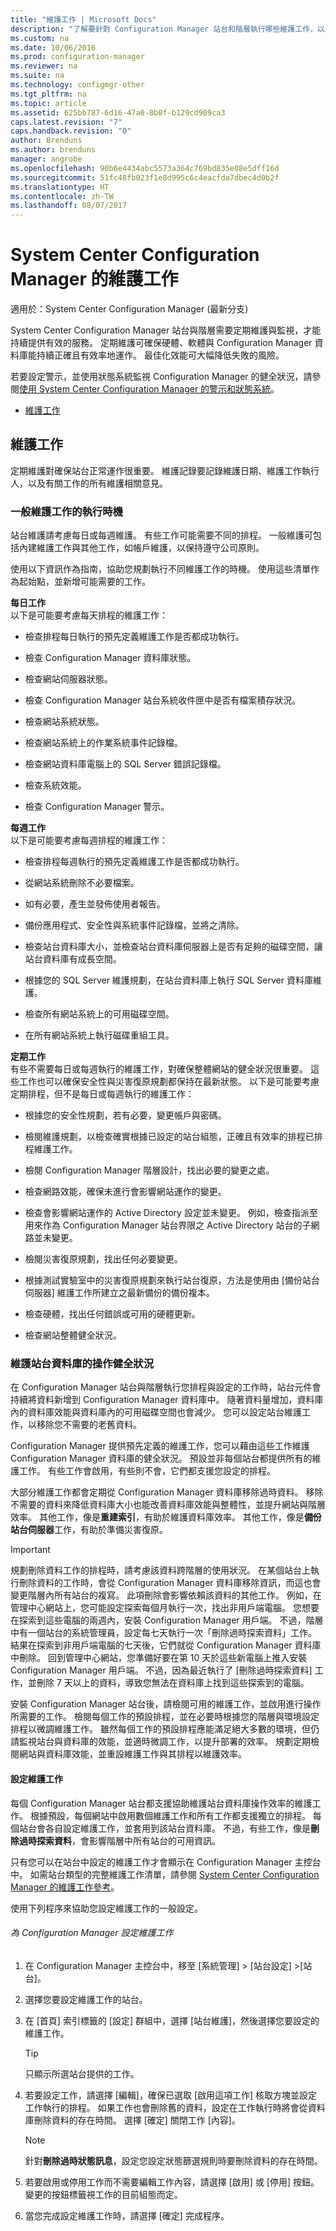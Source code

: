 ```yaml
---
title: "維護工作 | Microsoft Docs"
description: "了解要針對 Configuration Manager 站台和階層執行哪些維護工作，以及何時執行這些工作。"
ms.custom: na
ms.date: 10/06/2016
ms.prod: configuration-manager
ms.reviewer: na
ms.suite: na
ms.technology: configmgr-other
ms.tgt_pltfrm: na
ms.topic: article
ms.assetid: 625bb787-6d16-47a0-8b0f-b129cd909ca3
caps.latest.revision: "7"
caps.handback.revision: "0"
author: Brenduns
ms.author: brenduns
manager: angrobe
ms.openlocfilehash: 90b6e4434abc5573a364c769bd835e08e5dff16d
ms.sourcegitcommit: 51fc48fb023f1e8d995c6c4eacfda7dbec4d0b2f
ms.translationtype: HT
ms.contentlocale: zh-TW
ms.lasthandoff: 08/07/2017
---
```

# <a name="maintenance-tasks-for-system-center-configuration-manager"></a>System Center Configuration Manager 的維護工作

適用於：System Center Configuration Manager (最新分支)

System Center Configuration Manager 站台與階層需要定期維護與監視，才能持續提供有效的服務。 定期維護可確保硬體、軟體與 Configuration Manager 資料庫能持續正確且有效率地運作。 最佳化效能可大幅降低失敗的風險。  

 若要設定警示，並使用狀態系統監視 Configuration Manager 的健全狀況，請參閱[使用 System Center Configuration Manager 的警示和狀態系統](../../../core/servers/manage/use-alerts-and-the-status-system.md)。  

-   [維護工作](#bkmk_MTs)  

##  <a name="bkmk_MTs"></a> 維護工作  
 定期維護對確保站台正常運作很重要。 維護記錄要記錄維護日期、維護工作執行人，以及有關工作的所有維護相關意見。  

### <a name="when-to-do-common-maintenance-tasks"></a>一般維護工作的執行時機  
 站台維護請考慮每日或每週維護。 有些工作可能需要不同的排程。 一般維護可包括內建維護工作與其他工作，如帳戶維護，以保持遵守公司原則。  

 使用以下資訊作為指南，協助您規劃執行不同維護工作的時機。 使用這些清單作為起始點，並新增可能需要的工作。  

**每日工作**   
以下是可能要考慮每天排程的維護工作：  

-   檢查排程每日執行的預先定義維護工作是否都成功執行。  

-   檢查 Configuration Manager 資料庫狀態。  

-   檢查網站伺服器狀態。  

-   檢查 Configuration Manager 站台系統收件匣中是否有檔案積存狀況。  

-   檢查網站系統狀態。  

-   檢查網站系統上的作業系統事件記錄檔。  

-   檢查網站資料庫電腦上的 SQL Server 錯誤記錄檔。  

-   檢查系統效能。  

-   檢查 Configuration Manager 警示。  

**每週工作**   
以下是可能要考慮每週排程的維護工作：  

-   檢查排程每週執行的預先定義維護工作是否都成功執行。  

-   從網站系統刪除不必要檔案。  

-   如有必要，產生並發佈使用者報告。  

-   備份應用程式、安全性與系統事件記錄檔，並將之清除。  

-   檢查站台資料庫大小，並檢查站台資料庫伺服器上是否有足夠的磁碟空間，讓站台資料庫有成長空間。  

-   根據您的 SQL Server 維護規劃，在站台資料庫上執行 SQL Server 資料庫維護。  

-   檢查所有網站系統上的可用磁碟空間。  

-   在所有網站系統上執行磁碟重組工具。  

**定期工作**   
有些不需要每日或每週執行的維護工作，對確保整體網站的健全狀況很重要。 這些工作也可以確保安全性與災害復原規劃都保持在最新狀態。 以下是可能要考慮定期排程，但不是每日或每週執行的維護工作：  

-   根據您的安全性規劃，若有必要，變更帳戶與密碼。  

-   檢閱維護規劃，以檢查確實根據已設定的站台組態，正確且有效率的排程已排程維護工作。  

-   檢閱 Configuration Manager 階層設計，找出必要的變更之處。  

-   檢查網路效能，確保未進行會影響網站運作的變更。  

-   檢查會影響網站運作的 Active Directory 設定並未變更。 例如，檢查指派至用來作為 Configuration Manager 站台界限之 Active Directory 站台的子網路並未變更。  

-   檢閱災害復原規劃，找出任何必要變更。  

-   根據測試實驗室中的災害復原規劃來執行站台復原，方法是使用由 [備份站台伺服器] 維護工作所建立之最新備份的備份複本。

-   檢查硬體，找出任何錯誤或可用的硬體更新。  

-   檢查網站整體健全狀況。  

###  <a name="BKMK_UseMTs"></a> 維護站台資料庫的操作健全狀況  
 在 Configuration Manager 站台與階層執行您排程與設定的工作時，站台元件會持續將資料新增到 Configuration Manager 資料庫中。 隨著資料量增加，資料庫內的資料庫效能與資料庫內的可用磁碟空間也會減少。 您可以設定站台維護工作，以移除您不需要的老舊資料。  

 Configuration Manager 提供預先定義的維護工作，您可以藉由這些工作維護 Configuration Manager 資料庫的健全狀況。 預設並非每個站台都提供所有的維護工作。 有些工作會啟用，有些則不會，它們都支援您設定的排程。  

 大部分維護工作都會定期從 Configuration Manager 資料庫移除過時資料。 移除不需要的資料來降低資料庫大小也能改善資料庫效能與整體性，並提升網站與階層效率。 其他工作，像是**重建索引**，有助於維護資料庫效率。 其他工作，像是**備份站台伺服器**工作，有助於準備災害復原。  

> [!IMPORTANT]  
>  規劃刪除資料工作的排程時，請考慮該資料跨階層的使用狀況。 在某個站台上執行刪除資料的工作時，會從 Configuration Manager 資料庫移除資訊，而這也會變更階層內所有站台的複寫。 此項刪除會影響依賴該資料的其他工作。 例如，在管理中心網站上，您可能設定探索每個月執行一次，找出非用戶端電腦。 您想要在探索到這些電腦的兩週內，安裝 Configuration Manager 用戶端。 不過，階層中有一個站台的系統管理員，設定每七天執行一次「刪除過時探索資料」工作。 結果在探索到非用戶端電腦的七天後，它們就從 Configuration Manager 資料庫中刪除。 回到管理中心網站，您準備好要在第 10 天於這些新電腦上推入安裝 Configuration Manager 用戶端。 不過，因為最近執行了 [刪除過時探索資料] 工作，並刪除 7 天以上的資料，導致您無法在資料庫上找到這些探索到的電腦。  

安裝 Configuration Manager 站台後，請檢閱可用的維護工作，並啟用進行操作所需要的工作。 檢閱每個工作的預設排程，並在必要時根據您的階層與環境設定排程以微調維護工作。 雖然每個工作的預設排程應能滿足絕大多數的環境，但仍請監視站台與資料庫的效能，並適時微調工作，以提升部署的效率。 規劃定期檢閱網站與資料庫效能，並重設維護工作與其排程以維護效率。  

#### <a name="set-up-maintenance-tasks"></a>設定維護工作  
 每個 Configuration Manager 站台都支援協助維護站台資料庫操作效率的維護工作。 根據預設，每個網站中啟用數個維護工作和所有工作都支援獨立的排程。 每個站台會各自設定維護工作，並套用到該站台資料庫。 不過，有些工作，像是**刪除過時探索資料**，會影響階層中所有站台的可用資訊。  

 只有您可以在站台中設定的維護工作才會顯示在 Configuration Manager 主控台中。 如需站台類型的完整維護工作清單，請參閱 [System Center Configuration Manager 的維護工作參考](../../../core/servers/manage/reference-for-maintenance-tasks.md)。  

 使用下列程序來協助您設定維護工作的一般設定。  

###### <a name="to-set-up-maintenance-tasks-for-configuration-manager"></a>為 Configuration Manager 設定維護工作  

1.  在 Configuration Manager 主控台中，移至 [系統管理] > [站台設定] >[站台]。  

2.  選擇您要設定維護工作的站台。  

3.  在 [首頁] 索引標籤的 [設定] 群組中，選擇 [站台維護]，然後選擇您要設定的維護工作。  

    > [!TIP]  
    >  只顯示所選站台提供的工作。  

4.  若要設定工作，請選擇 [編輯]，確保已選取 [啟用這項工作] 核取方塊並設定工作執行的排程。 如果工作也會刪除舊的資料，設定在工作執行時將會從資料庫刪除資料的存在時間。 選擇 [確定] 關閉工作 [內容]。  

    > [!NOTE]  
    >  針對**刪除過時狀態訊息**，設定您設定狀態篩選規則時要刪除資料的存在時間。  

5.  若要啟用或停用工作而不需要編輯工作內容，請選擇 [啟用] 或 [停用] 按鈕。 變更的按鈕標籤視工作的目前組態而定。  

6.  當您完成設定維護工作時，請選擇 [確定] 完成程序。
